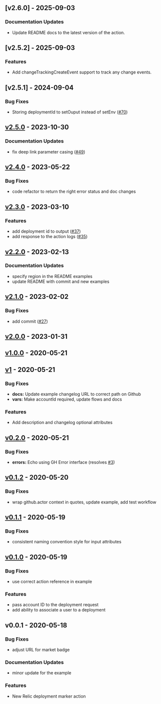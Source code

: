 <a name="v2.6.0"></a>
## [v2.6.0] - 2025-09-03
### Documentation Updates
- Update README docs to the latest version of the action.

<a name="v2.5.2"></a>
## [v2.5.2] - 2025-09-03
### Features
- Add changeTrackingCreateEvent support to track any change events.

<a name="v2.5.1"></a>
## [v2.5.1] - 2024-09-04
### Bug Fixes
- Storing deploymentId to setOuput instead of setEnv ([#70](https://github.com/newrelic/deployment-marker-action/issues/70))

<a name="v2.5.0"></a>
## [v2.5.0] - 2023-10-30
### Documentation Updates
- fix deep link parameter casing ([#49](https://github.com/newrelic/deployment-marker-action/issues/49))

<a name="v2.4.0"></a>
## [v2.4.0] - 2023-05-22
### Bug Fixes
- code refactor to return the right error status and doc changes

<a name="v2.3.0"></a>
## [v2.3.0] - 2023-03-10
### Features
- add deployment id to output ([#37](https://github.com/newrelic/deployment-marker-action/issues/37))
- add response to the action logs ([#35](https://github.com/newrelic/deployment-marker-action/issues/35))

<a name="v2.2.0"></a>
## [v2.2.0] - 2023-02-13
### Documentation Updates
- specify region in the README examples
- update README with commit and new examples

<a name="v2.1.0"></a>
## [v2.1.0] - 2023-02-02
### Bug Fixes
- add commit ([#27](https://github.com/newrelic/deployment-marker-action/issues/27))

<a name="v2.0.0"></a>
## [v2.0.0] - 2023-01-31
<a name="v1.0.0"></a>
## [v1.0.0] - 2020-05-21
<a name="v1"></a>
## [v1] - 2020-05-21
### Bug Fixes
- **docs:** Update example changelog URL to correct path on Github
- **vars:** Make accountId required, update flows and docs

### Features
- Add description and changelog optional attributes

<a name="v0.2.0"></a>
## [v0.2.0] - 2020-05-21
### Bug Fixes
- **errors:** Echo using GH Error interface (resolves [#3](https://github.com/newrelic/deployment-marker-action/issues/3))

<a name="v0.1.2"></a>
## [v0.1.2] - 2020-05-20
### Bug Fixes
- wrap github.actor context in quotes, update example, add test workflow

<a name="v0.1.1"></a>
## [v0.1.1] - 2020-05-19
### Bug Fixes
- consistent naming convention style for input attributes

<a name="v0.1.0"></a>
## [v0.1.0] - 2020-05-19
### Bug Fixes
- use correct action reference in example

### Features
- pass account ID to the deployment request
- add ability to associate a user to a deployment

<a name="v0.0.1"></a>
## v0.0.1 - 2020-05-18
### Bug Fixes
- adjust URL for market badge

### Documentation Updates
- minor update for the example

### Features
- New Relic deployment marker action

[Unreleased]: https://github.com/newrelic/deployment-marker-action/compare/v2.5.0...HEAD
[v2.5.0]: https://github.com/newrelic/deployment-marker-action/compare/v2.4.0...v2.5.0
[v2.4.0]: https://github.com/newrelic/deployment-marker-action/compare/v2.3.0...v2.4.0
[v2.3.0]: https://github.com/newrelic/deployment-marker-action/compare/v2.2.0...v2.3.0
[v2.2.0]: https://github.com/newrelic/deployment-marker-action/compare/v2.1.0...v2.2.0
[v2.1.0]: https://github.com/newrelic/deployment-marker-action/compare/v2.0.0...v2.1.0
[v2.0.0]: https://github.com/newrelic/deployment-marker-action/compare/v1.0.0...v2.0.0
[v1.0.0]: https://github.com/newrelic/deployment-marker-action/compare/v1...v1.0.0
[v1]: https://github.com/newrelic/deployment-marker-action/compare/v0.2.0...v1
[v0.2.0]: https://github.com/newrelic/deployment-marker-action/compare/v0.1.2...v0.2.0
[v0.1.2]: https://github.com/newrelic/deployment-marker-action/compare/v0.1.1...v0.1.2
[v0.1.1]: https://github.com/newrelic/deployment-marker-action/compare/v0.1.0...v0.1.1
[v0.1.0]: https://github.com/newrelic/deployment-marker-action/compare/v0.0.1...v0.1.0
